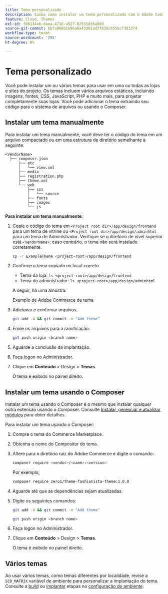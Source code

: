 ```yaml
---
title: Tema personalizado
description: Saiba como instalar um tema personalizado com o Adobe Commerce na infraestrutura em nuvem.
feature: Cloud, Themes
exl-id: f08134ab-daea-471d-a927-02531d36a809
source-git-commit: bb7a866b1896a8a43d01ad3f83dc655bcf383374
workflow-type: tm+mt
source-wordcount: '295'
ht-degree: 0%

---
```


# Tema personalizado

Você pode instalar um ou vários temas para usar em uma ou todas as lojas e sites do projeto. Os temas incluem vários arquivos estáticos, incluindo imagens, fontes, CSS, JavaScript, PHP e muito mais, para projetar completamente suas lojas. Você pode adicionar o tema extraindo seu código para o sistema de arquivos ou usando o Composer.

## Instalar um tema manualmente

Para instalar um tema manualmente, você deve ter o código do tema em um arquivo compactado ou em uma estrutura de diretório semelhante à seguinte:

```text
<VendorName>
  ├── composer.json
      ├── etc
      │   └── view.xml
      ├── media
      ├── registration.php
      ├── theme.xml
      └── web
          ├── css
          │   └── source
          ├── fonts
          ├── images
          └── js
```

**Para instalar um tema manualmente**:

1. Copie o código do tema em `<Project root dir>/app/design/frontend` para um tema de vitrine ou `<Project root dir>/app/design/adminhtml` para um tema de Administrador. Verifique se o diretório de nível superior está `<VendorName>`; caso contrário, o tema não será instalado corretamente.

   ```bash
   cp -r ExampleTheme <project-root>/app/design/frontend
   ```

1. Confirme o tema copiado no local correto.

   * Tema da loja: `ls <project-root>/app/design/frontend`
   * Tema do administrador: `ls <project-root>/app/design/adminhtml`

   A seguir, há uma amostra:

   Exemplo de Adobe Commerce de tema

1. Adicionar e confirmar arquivos.

   ```bash
   git add -A && git commit -m "Add theme"
   ```

1. Envie os arquivos para a ramificação.

   ```bash
   git push origin <branch name>
   ```

1. Aguarde a conclusão da implantação.
1. Faça logon no Administrador.
1. Clique em **Conteúdo** > Design > **Temas**.

   O tema é exibido no painel direito.

## Instalar um tema usando o Composer

Instalar um tema usando o Composer é o mesmo que instalar qualquer outra extensão usando o Composer. Consulte [Instalar, gerenciar e atualizar módulos](extensions.md) para obter detalhes.

Para instalar um tema usando o Composer:

1. Compre o tema do Commerce Marketplace.
1. Obtenha o nome do Compositor do tema.
1. Altere para o diretório raiz do Adobe Commerce e digite o comando:

   ```bash
   composer require <vendor>/<name>:<version>
   ```

   Por exemplo,

   ```bash
   composer require zero1/theme-fashionista-theme:1.0.0
   ```

1. Aguarde até que as dependências sejam atualizadas.
1. Digite os seguintes comandos:

   ```bash
   git add -A && git commit -m "Add theme"
   ```

   ```bash
   git push origin <branch name>
   ```

1. Faça logon no Administrador.
1. Clique em **Conteúdo** > Design > **Temas**.

   O tema é exibido no painel direito.

## Vários temas

Ao usar vários temas, como temas diferentes por localidade, revise a `SCD_MATRIX` variável de ambiente para personalizar a implantação do tema. Consulte a [build](../environment/variables-build.md#scd_matrix) ou [implantar](../environment/variables-deploy.md#scd_matrix) etapas no [configuração do ambiente](../environment/configure-env-yaml.md).
